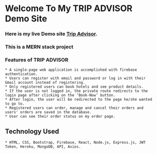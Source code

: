 # Welcome To My TRIP ADVISOR Demo Site

 ### Here is my live Demo site [Trip Advisor](https://trip-advisor-vip.web.app/).
 
### This is a MERN stack project
### Features of TRIP ADVISOR

    * A single-page web application is accomplished with firebase authentication.  
    * Users can register with email and password or log in with their Gmail account instead of registering.
    * Only registered users can book hotels and see product details. 
    * If the user is not logged in, the private route redirects to the login page after clicking on the ‘Book-Now’ button. 
    * After login, the user will be redirected to the page he/she wanted to go to. 
    * Registered users can order, manage and cancel their orders and users' orders are saved in the database.
    * User can see their order status on my order page.

## Technology Used 
    * HTML, CSS, Bootstrap, Firebase, React, Node.js, Express.js, JWT Token, Heroku, MongoDB, API, Axios.
    


